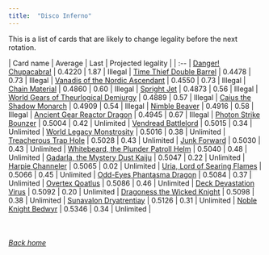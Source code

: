 ```yaml
---
title:  "Disco Inferno"
---
```


This is a list of cards that are likely to change legality before the next rotation.

| Card name | Average | Last | Projected legality |
| :-- |
[Danger! Chupacabra!](https://db.ygoprodeck.com/card/?search=Danger!%20Chupacabra!) | 0.4220 | 1.87 | Illegal |
[Time Thief Double Barrel](https://db.ygoprodeck.com/card/?search=Time%20Thief%20Double%20Barrel) | 0.4478 | 0.73 | Illegal |
[Vanadis of the Nordic Ascendant](https://db.ygoprodeck.com/card/?search=Vanadis%20of%20the%20Nordic%20Ascendant) | 0.4550 | 0.73 | Illegal |
[Chain Material](https://db.ygoprodeck.com/card/?search=Chain%20Material) | 0.4860 | 0.60 | Illegal |
[Spright Jet](https://db.ygoprodeck.com/card/?search=Spright%20Jet) | 0.4873 | 0.56 | Illegal |
[World Gears of Theurlogical Demiurgy](https://db.ygoprodeck.com/card/?search=World%20Gears%20of%20Theurlogical%20Demiurgy) | 0.4889 | 0.57 | Illegal |
[Caius the Shadow Monarch](https://db.ygoprodeck.com/card/?search=Caius%20the%20Shadow%20Monarch) | 0.4909 | 0.54 | Illegal |
[Nimble Beaver](https://db.ygoprodeck.com/card/?search=Nimble%20Beaver) | 0.4916 | 0.58 | Illegal |
[Ancient Gear Reactor Dragon](https://db.ygoprodeck.com/card/?search=Ancient%20Gear%20Reactor%20Dragon) | 0.4945 | 0.67 | Illegal |
[Photon Strike Bounzer](https://db.ygoprodeck.com/card/?search=Photon%20Strike%20Bounzer) | 0.5004 | 0.42 | Unlimited |
[Vendread Battlelord](https://db.ygoprodeck.com/card/?search=Vendread%20Battlelord) | 0.5015 | 0.34 | Unlimited |
[World Legacy Monstrosity](https://db.ygoprodeck.com/card/?search=World%20Legacy%20Monstrosity) | 0.5016 | 0.38 | Unlimited |
[Treacherous Trap Hole](https://db.ygoprodeck.com/card/?search=Treacherous%20Trap%20Hole) | 0.5028 | 0.43 | Unlimited |
[Junk Forward](https://db.ygoprodeck.com/card/?search=Junk%20Forward) | 0.5030 | 0.43 | Unlimited |
[Whitebeard, the Plunder Patroll Helm](https://db.ygoprodeck.com/card/?search=Whitebeard,%20the%20Plunder%20Patroll%20Helm) | 0.5040 | 0.48 | Unlimited |
[Gadarla, the Mystery Dust Kaiju](https://db.ygoprodeck.com/card/?search=Gadarla,%20the%20Mystery%20Dust%20Kaiju) | 0.5047 | 0.22 | Unlimited |
[Harpie Channeler](https://db.ygoprodeck.com/card/?search=Harpie%20Channeler) | 0.5065 | 0.02 | Unlimited |
[Uria, Lord of Searing Flames](https://db.ygoprodeck.com/card/?search=Uria,%20Lord%20of%20Searing%20Flames) | 0.5066 | 0.45 | Unlimited |
[Odd-Eyes Phantasma Dragon](https://db.ygoprodeck.com/card/?search=Odd-Eyes%20Phantasma%20Dragon) | 0.5084 | 0.37 | Unlimited |
[Overtex Qoatlus](https://db.ygoprodeck.com/card/?search=Overtex%20Qoatlus) | 0.5086 | 0.46 | Unlimited |
[Deck Devastation Virus](https://db.ygoprodeck.com/card/?search=Deck%20Devastation%20Virus) | 0.5092 | 0.20 | Unlimited |
[Dragoness the Wicked Knight](https://db.ygoprodeck.com/card/?search=Dragoness%20the%20Wicked%20Knight) | 0.5098 | 0.38 | Unlimited |
[Sunavalon Dryatrentiay](https://db.ygoprodeck.com/card/?search=Sunavalon%20Dryatrentiay) | 0.5126 | 0.31 | Unlimited |
[Noble Knight Bedwyr](https://db.ygoprodeck.com/card/?search=Noble%20Knight%20Bedwyr) | 0.5346 | 0.34 | Unlimited |

<br>

###### [Back home](index)